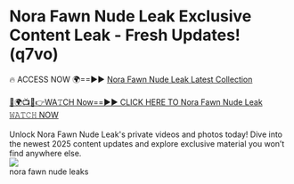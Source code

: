 # Nora Fawn Nude Leak Exclusive Content Leak - Fresh Updates! (q7vo)

🔥 ACCESS NOW 🌍==►► <a href="https://tinyurl.com/2mz8nhtm" rel="nofollow">Nora Fawn Nude Leak Latest Collection</a>
<br><br>
[🔴🌍📺📱👉WA𝚃CH Now==►► CLICK HERE TO Nora Fawn Nude Leak 𝚆𝙰𝚃𝙲𝙷 NOW](https://tinyurl.com/2mz8nhtm)
<br><br>
Unlock Nora Fawn Nude Leak's private videos and photos today! Dive into the newest 2025 content updates and explore exclusive material you won’t find anywhere else.
<br>
<a href="https://tinyurl.com/2mz8nhtm" rel="nofollow" data-target="animated-image.originalLink"><img src="https://camo.githubusercontent.com/8a4f000d20f83aca3bf7ec5f350d767afa0574a8a352519fd8cfa583a6f93a33/68747470733a2f2f692e696d6775722e636f6d2f644a486b345a712e676966" data-canonical-src="https://i.imgur.com/dJHk4Zq.gif" style="max-width: 100%; display: inline-block;" data-target="animated-image.originalImage"></a>
<br>
nora fawn nude leaks